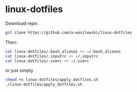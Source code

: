 # linux-dotfiles

Download repo:
```bash
git clone https://github.com/a-wasilewski/linux-dotfiles
```


Then: 
```bash
cat linux-dotfiles/.bash_aliases >> ~/.bash_aliases
cat linux-dotfiles/.inputrc >> ~/.inputrc
cat linux-dotfiles/.vimrc >> ~/.vimrc
```
or just simply
```bash
chmod +x linux-dotfiles/apply_dotfiles.sh
./linux-dotfiles/apply_dotfiles.sh
```
